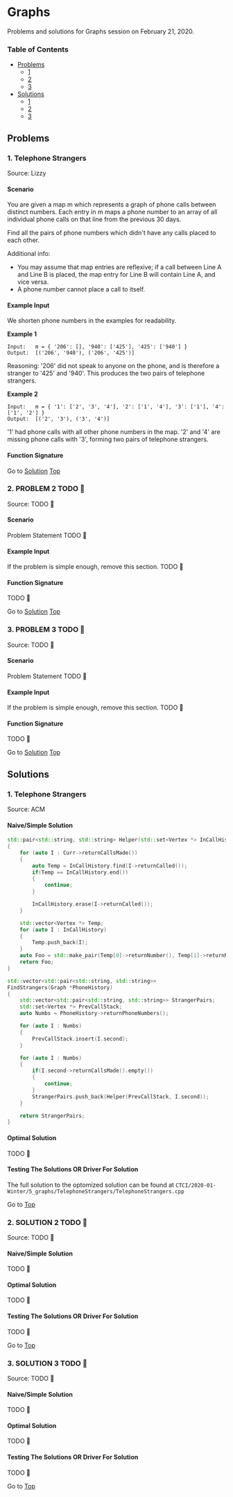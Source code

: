 <!-- Don't remove -->
<a name="top"/>

# Graphs

Problems and solutions for Graphs session on February 21, 2020.

### Table of Contents

* [Problems](#problems)
  * [1](#p1)
  * [2](#p2)
  * [3](#p3)
* [Solutions](#solutions)
  * [1](#s1)
  * [2](#s2)
  * [3](#s3)

<!-- Don't remove -->
<a name="problems"/>

## Problems

<a name="p1"/>

### 1. Telephone Strangers

Source: Lizzy

#### Scenario

You are given a map m which represents a graph of phone calls between distinct numbers. Each entry in m maps a phone number to an array of all individual phone calls on that line from the previous 30 days.

Find all the pairs of phone numbers which didn't have any calls placed to each other.

Additional info:

- You may assume that map entries are reflexive; if a call between Line A and Line B is placed, the map entry for Line B will contain Line A, and vice versa.
- A phone number cannot place a call to itself.

#### Example Input

We shorten phone numbers in the examples for readability.

**Example 1**
```
Input:   m = { '206': [], '940': ['425'], '425': ['940'] }
Output:  [('206', '940'), ('206', '425')]
```
Reasoning: '206' did not speak to anyone on the phone, and is therefore a stranger to '425' and '940'. This produces the two pairs of telephone strangers.

**Example 2**
```
Input:   m = { '1': ['2', '3', '4'], '2': ['1', '4'], '3': ['1'], '4': ['1', '2'] }
Output:  [('2', '3'), ('3', '4')]
```
'1' had phone calls with all other phone numbers in the map. '2' and '4' are missing phone calls with '3', forming two pairs of telephone strangers.

#### Function Signature



<!-- Don't remove -->
Go to [Solution](#s1)   [Top](#top)

<!-- Don't remove -->
<a name="p2"/>

### 2. PROBLEM 2 TODO :bug:

Source: TODO :bug:

#### Scenario

Problem Statement TODO :bug:

#### Example Input

If the problem is simple enough, remove this section. TODO :bug:

#### Function Signature

TODO :bug:

<!-- Don't remove -->
Go to [Solution](#s2)   [Top](#top)

<!-- Don't remove -->
<a name="p3"/>

### 3. PROBLEM 3 TODO :bug:

Source: TODO :bug:

#### Scenario

Problem Statement TODO :bug:

#### Example Input

If the problem is simple enough, remove this section. TODO :bug:

#### Function Signature

TODO :bug:

<!-- Don't remove -->
Go to [Solution](#s3)   [Top](#top)

<!-- Don't remove -->
<a name="solutions"/>

## Solutions

<!-- Don't remove -->
<a name="s1"/>

### 1. Telephone Strangers

Source: ACM

#### Naive/Simple Solution

```c++
std::pair<std::string, std::string> Helper(std::set<Vertex *> InCallHistory, Vertex *Curr)
{
    for (auto I : Curr->returnCallsMade())
    {
        auto Temp = InCallHistory.find(I->returnCalled()); 
        if(Temp == InCallHistory.end())
        {
            continue;
        }

        InCallHistory.erase(I->returnCalled());
    }

    std::vector<Vertex *> Temp;
    for (auto I : InCallHistory)
    {
        Temp.push_back(I);
    }
    auto Foo = std::make_pair(Temp[0]->returnNumber(), Temp[1]->returnNumber());
    return Foo;
}

std::vector<std::pair<std::string, std::string>>
FindStrangers(Graph *PhoneHistory)
{
    std::vector<std::pair<std::string, std::string>> StrangerPairs;
    std::set<Vertex *> PrevCallStack;
    auto Numbs = PhoneHistory->returnPhoneNumbers();

    for (auto I : Numbs)
    {
        PrevCallStack.insert(I.second);
    }

    for (auto I : Numbs)
    {
        if(I.second->returnCallsMade().empty())
        {
            continue;
        }
        StrangerPairs.push_back(Helper(PrevCallStack, I.second));
    }

    return StrangerPairs;
}
```

#### Optimal Solution

TODO :bug:

#### Testing The Solutions OR Driver For Solution

The full solution to the optomized solution can be found at `CTCI/2020-01-Winter/5_graphs/TelephoneStrangers/TelephoneStrangers.cpp`

<!-- Don't remove -->
Go to [Top](#top)

<!-- Don't remove -->
<a name="s2"/>

### 2. SOLUTION 2 TODO :bug:

Source: TODO :bug:

#### Naive/Simple Solution

TODO :bug:

#### Optimal Solution

TODO :bug:

#### Testing The Solutions OR Driver For Solution

TODO :bug:

<!-- Don't remove -->
Go to [Top](#top)

<!-- Don't remove -->
<a name="s3"/>

### 3. SOLUTION 3 TODO :bug:

Source: TODO :bug:

#### Naive/Simple Solution 

TODO :bug:

#### Optimal Solution

TODO :bug:

#### Testing The Solutions OR Driver For Solution

TODO :bug:

<!-- Don't remove -->
Go to [Top](#top)
